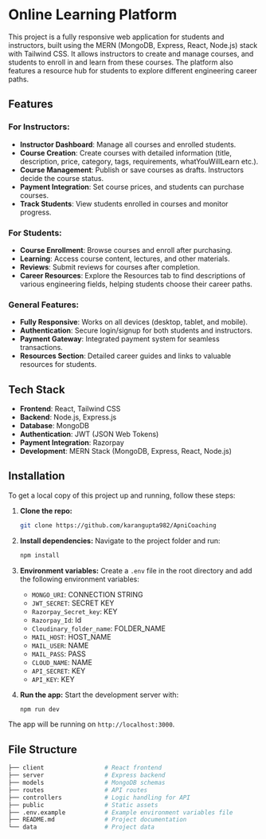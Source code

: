 # Online Learning Platform

This project is a fully responsive web application for students and instructors, built using the MERN (MongoDB, Express, React, Node.js) stack with Tailwind CSS. It allows instructors to create and manage courses, and students to enroll in and learn from these courses. The platform also features a resource hub for students to explore different engineering career paths.

## Features

### For Instructors:
- **Instructor Dashboard**: Manage all courses and enrolled students.
- **Course Creation**: Create courses with detailed information (title, description, price, category, tags, requirements, whatYouWillLearn etc.).
- **Course Management**: Publish or save courses as drafts. Instructors decide the course status.
- **Payment Integration**: Set course prices, and students can purchase courses.
- **Track Students**: View students enrolled in courses and monitor progress.

### For Students:
- **Course Enrollment**: Browse courses and enroll after purchasing.
- **Learning**: Access course content, lectures, and other materials.
- **Reviews**: Submit reviews for courses after completion.
- **Career Resources**: Explore the Resources tab to find descriptions of various engineering fields, helping students choose their career paths.

### General Features:
- **Fully Responsive**: Works on all devices (desktop, tablet, and mobile).
- **Authentication**: Secure login/signup for both students and instructors.
- **Payment Gateway**: Integrated payment system for seamless transactions.
- **Resources Section**: Detailed career guides and links to valuable resources for  students.
  
## Tech Stack

- **Frontend**: React, Tailwind CSS
- **Backend**: Node.js, Express.js
- **Database**: MongoDB
- **Authentication**: JWT (JSON Web Tokens)
- **Payment Integration**: Razorpay
- **Development**: MERN Stack (MongoDB, Express, React, Node.js)

## Installation

To get a local copy of this project up and running, follow these steps:

1. **Clone the repo:**
    ```bash
    git clone https://github.com/karangupta982/ApniCoaching
    ```
2. **Install dependencies:**
    Navigate to the project folder and run:
    ```bash
    npm install
    ```
3. **Environment variables:**
   Create a `.env` file in the root directory and add the following environment variables:
    - `MONGO_URI`: CONNECTION STRING
    - `JWT_SECRET`: SECRET KEY
    - `Razorpay_Secret_key`: KEY
    - `Razorpay_Id`: Id
    - `Cloudinary_folder_name`: FOLDER_NAME
    - `MAIL_HOST`: HOST_NAME
    - `MAIL_USER`: NAME
    - `MAIL_PASS`: PASS
    - `CLOUD_NAME`: NAME
    - `API_SECRET`: KEY
    - `API_KEY`: KEY


  
4. **Run the app:**
    Start the development server with:
    ```bash
    npm run dev
    ```

The app will be running on `http://localhost:3000`.

## File Structure

```bash
├── client                 # React frontend
├── server                 # Express backend
├── models                 # MongoDB schemas
├── routes                 # API routes
├── controllers            # Logic handling for API
├── public                 # Static assets
├── .env.example           # Example environment variables file
├── README.md              # Project documentation
└── data                   # Project data
